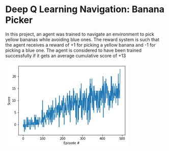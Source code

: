 [//]: # (Image References)

[plot]: rewardsplot.png "rewardsplot"

# Deep Q Learning Navigation: Banana Picker

In this project, an agent was trained to navigate an environment to pick yellow bananas while avoiding blue ones. The 
reward system is such that the agent receives a reward of +1 for picking a yellow banana and -1 for picking a blue one.
The agent is considered to have been trained successfully if it gets an average cumulative score of +13

![rewardsplot][plot]
